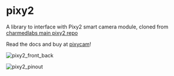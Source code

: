 # pixy2
A library to interface with Pixy2 smart camera module,
cloned from [charmedlabs main pixy2 repo](https://github.com/charmedlabs/pixy2)

Read the docs and buy at [pixycam](https://pixycam.com/pixy2)!

![pixy2_front_back](../master/doc/pixy2_front_back.jpg "pixy2_front_back")

![pixy2_pinout](../master/doc/pixy2_pinout.jpg "pixy2_pinout")
